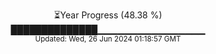 <p align="center">
⏳Year Progress (48.38 %) <br>
██████████████▁▁▁▁▁▁▁▁▁▁▁▁▁▁▁▁ <br>
<sub>Updated: Wed, 26 Jun 2024 01:18:57 GMT</sub>
</p>

